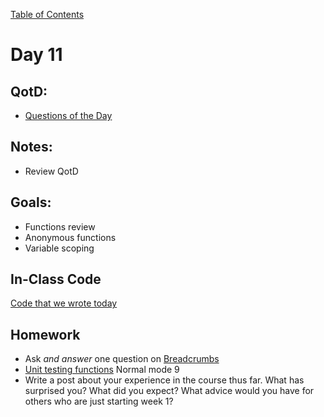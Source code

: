 [Table of Contents](/README.md)

# Day 11

## QotD:
* [Questions of the Day](http://www.classmarker.com/)

## Notes:
* Review QotD

## Goals:
* Functions review
* Anonymous functions
* Variable scoping

## In-Class Code
[Code that we wrote today](/notes/day-11/code)

## Homework
* Ask *and answer* one question on [Breadcrumbs](http://tiy.breadcrumbsqa.com/)
* [Unit testing functions](https://github.com/TIY-Austin-Front-End-Engineering/unit-testing-functions) Normal mode 9
* Write a post about your experience in the course thus far. What has surprised you? What did you expect? What advice would you have for others who are just starting week 1?